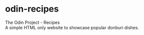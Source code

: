 # odin-recipes
The Odin Project - Recipes<br>
A simple HTML only website to showcase popular donburi dishes.

